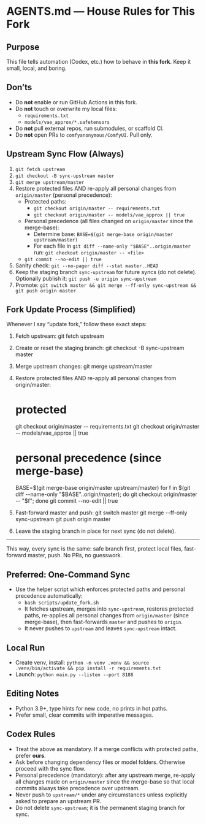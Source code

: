 # AGENTS.md — House Rules for This Fork

## Purpose
This file tells automation (Codex, etc.) how to behave in **this fork**. Keep it small, local, and boring.

## Don’ts
- Do **not** enable or run GitHub Actions in this fork.
- Do **not** touch or overwrite my local files:
  - `requirements.txt`
  - `models/vae_approx/*.safetensors`
- Do **not** pull external repos, run submodules, or scaffold CI.
- Do **not** open PRs to `comfyanonymous/ComfyUI`. Pull only.

## Upstream Sync Flow (Always)
1. `git fetch upstream`
2. `git checkout -B sync-upstream master`
3. `git merge upstream/master`
4. Restore protected files AND re-apply all personal changes from `origin/master` (personal precedence):
   - Protected paths:
     - `git checkout origin/master -- requirements.txt`
     - `git checkout origin/master -- models/vae_approx || true`
   - Personal precedence (all files changed on `origin/master` since the merge-base):
     - Determine base: ``BASE=$(git merge-base origin/master upstream/master)``
     - For each file in ``git diff --name-only "$BASE"..origin/master`` run: ``git checkout origin/master -- <file>``
   - `git commit --no-edit || true`
5. Sanity check: `git --no-pager diff --stat master..HEAD`
6. Keep the staging branch `sync-upstream` for future syncs (do not delete). Optionally publish it: `git push -u origin sync-upstream`
7. Promote: `git switch master && git merge --ff-only sync-upstream && git push origin master`

## Fork Update Process (Simplified)

Whenever I say “update fork,” follow these exact steps:

1. Fetch upstream:
   git fetch upstream

2. Create or reset the staging branch:
   git checkout -B sync-upstream master

3. Merge upstream changes:
   git merge upstream/master

4. Restore protected files AND re-apply all personal changes from origin/master:
   # protected
   git checkout origin/master -- requirements.txt
   git checkout origin/master -- models/vae_approx || true
   # personal precedence (since merge-base)
   BASE=$(git merge-base origin/master upstream/master)
   for f in $(git diff --name-only "$BASE"..origin/master); do git checkout origin/master -- "$f"; done
   git commit --no-edit || true

5. Fast-forward master and push:
   git switch master
   git merge --ff-only sync-upstream
   git push origin master

6. Leave the staging branch in place for next sync (do not delete).

---

This way, every sync is the same: safe branch first, protect local files, fast-forward master, push. No PRs, no guesswork.

## Preferred: One-Command Sync
- Use the helper script which enforces protected paths and personal precedence automatically:
  - `bash scripts/update_fork.sh`
  - It fetches upstream, merges into `sync-upstream`, restores protected paths, re-applies all personal changes from `origin/master` (since merge-base), then fast-forwards `master` and pushes to `origin`.
  - It never pushes to `upstream` and leaves `sync-upstream` intact.

## Local Run
- Create venv, install: `python -m venv .venv && source .venv/bin/activate && pip install -r requirements.txt`
- Launch: `python main.py --listen --port 8188`

## Editing Notes
- Python 3.9+, type hints for new code, no prints in hot paths.
- Prefer small, clear commits with imperative messages.

## Codex Rules
- Treat the above as mandatory. If a merge conflicts with protected paths, prefer **ours**.
- Ask before changing dependency files or model folders. Otherwise proceed with the sync flow.
 - Personal precedence (mandatory): after any upstream merge, re-apply all changes made on `origin/master` since the merge-base so that local commits always take precedence over upstream.
 - Never push to `upstream/*` under any circumstances unless explicitly asked to prepare an upstream PR.
 - Do not delete `sync-upstream`; it is the permanent staging branch for sync.

